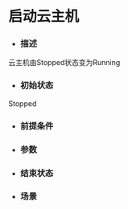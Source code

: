 # 启动云主机

* ### 描述

 云主机由Stopped状态变为Running

* ### 初始状态

 Stopped

* ### 前提条件



* ### 参数



* ### 结束状态



* ### 场景




